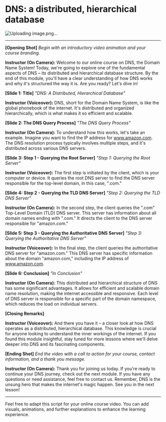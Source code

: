 # DNS: a distributed, hierarchical database
![Uploading image.png…]()

---

**[Opening Shot]**
*Begin with an introductory video animation and your course branding.*

**Instructor (On Camera):** Welcome to our online course on DNS, the Domain Name System! Today, we're going to explore one of the fundamental aspects of DNS – its distributed and hierarchical database structure. By the end of this module, you'll have a clear understanding of how DNS works and why it's structured the way it is. Are you ready? Let's dive in!

**[Slide 1: Title]**
*"DNS: A Distributed, Hierarchical Database"*

**Instructor (Voiceover):** DNS, short for the Domain Name System, is like the global phonebook of the internet. It's distributed and organized hierarchically, which is what makes it so efficient and scalable.

**[Slide 2: The DNS Query Process]**
*"The DNS Query Process"*

**Instructor (On Camera):** To understand how this works, let's take an example. Imagine you want to find the IP address for www.amazon.com. The DNS resolution process typically involves multiple steps, and it's distributed across various DNS servers.

**[Slide 3: Step 1 - Querying the Root Server]**
*"Step 1: Querying the Root Server"*

**Instructor (Voiceover):** The first step is initiated by the client, which is your computer or device. It queries the root DNS server to find the DNS server responsible for the top-level domain, in this case, ".com."

**[Slide 4: Step 2 - Querying the TLD DNS Server]**
*"Step 2: Querying the TLD DNS Server"*

**Instructor (On Camera):** In the second step, the client queries the ".com" Top-Level Domain (TLD) DNS server. This server has information about all domain names ending with ".com." It directs the client to the DNS server responsible for "amazon.com."

**[Slide 5: Step 3 - Querying the Authoritative DNS Server]**
*"Step 3: Querying the Authoritative DNS Server"*

**Instructor (Voiceover):** In the final step, the client queries the authoritative DNS server for "amazon.com." This DNS server has specific information about the domain "amazon.com," including the IP address of www.amazon.com.

**[Slide 6: Conclusion]**
*"In Conclusion"*

**Instructor (On Camera):** This distributed and hierarchical structure of DNS has some significant advantages. It allows for efficient and scalable domain name resolution, making the internet accessible and responsive. Each level of DNS server is responsible for a specific part of the domain namespace, which reduces the load on individual servers.

**[Closing Remarks]**

**Instructor (Voiceover):** And there you have it – a closer look at how DNS operates as a distributed, hierarchical database. This knowledge is crucial for anyone looking to understand the inner workings of the internet. If you found this module insightful, stay tuned for more lessons where we'll delve deeper into DNS and its fascinating components.

**[Ending Shot]**
*End the video with a call to action for your course, contact information, and a thank you message.*

**Instructor (On Camera):** Thank you for joining us today. If you're ready to continue your DNS journey, check out the next module. If you have any questions or need assistance, feel free to contact us. Remember, DNS is the unsung hero that makes the internet's magic happen. See you in the next lesson!

---

Feel free to adapt this script for your online course video. You can add visuals, animations, and further explanations to enhance the learning experience.
